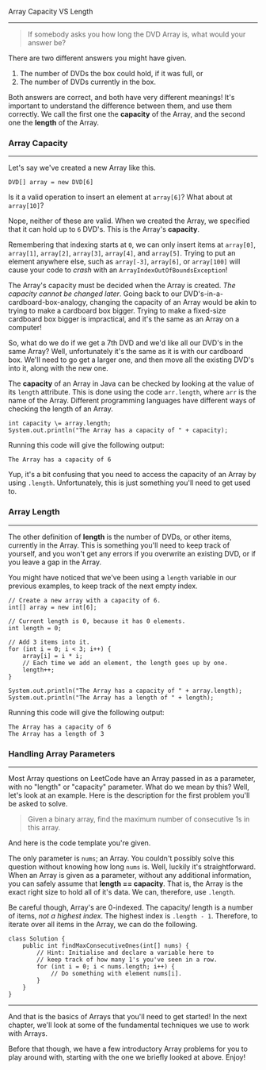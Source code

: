 Array Capacity VS Length
___

> If somebody asks you how long the DVD Array is, what would your answer be?

There are two different answers you might have given.

1.  The number of DVDs the box could hold, if it was full, or
2.  The number of DVDs currently in the box.

Both answers are correct, and both have very different meanings! It's important to understand the difference between them, and use them correctly. We call the first one the **capacity** of the Array, and the second one the **length** of the Array.

### Array Capacity

___

Let's say we've created a new Array like this.

```
DVD[] array = new DVD[6]
```

Is it a valid operation to insert an element at `array[6]`? What about at `array[10]`?

Nope, neither of these are valid. When we created the Array, we specified that it can hold up to `6` DVD's. This is the Array's **capacity**.

Remembering that indexing starts at `0`, we can only insert items at `array[0]`, `array[1]`, `array[2]`, `array[3]`, `array[4]`, and `array[5]`. Trying to put an element anywhere else, such as `array[-3]`, `array[6]`, or `array[100]` will cause your code to _crash_ with an `ArrayIndexOutOfBoundsException`!

The Array's capacity must be decided when the Array is created. _The capacity cannot be changed later_. Going back to our DVD's-in-a-cardboard-box-analogy, changing the capacity of an Array would be akin to trying to make a cardboard box bigger. Trying to make a fixed-size cardboard box bigger is impractical, and it's the same as an Array on a computer!

So, what do we do if we get a 7th DVD and we'd like all our DVD's in the same Array? Well, unfortunately it's the same as it is with our cardboard box. We'll need to go get a larger one, and then move all the existing DVD's into it, along with the new one.

The **capacity** of an Array in Java can be checked by looking at the value of its `length` attribute. This is done using the code `arr.length`, where `arr` is the name of the Array. Different programming languages have different ways of checking the length of an Array.
```
int capacity \= array.length;
System.out.println("The Array has a capacity of " + capacity);
```
Running this code will give the following output:
```
The Array has a capacity of 6
```
Yup, it's a bit confusing that you need to access the capacity of an Array by using `.length`. Unfortunately, this is just something you'll need to get used to.

### Array Length

___

The other definition of **length** is the number of DVDs, or other items, currently in the Array. This is something you'll need to keep track of yourself, and you won't get any errors if you overwrite an existing DVD, or if you leave a gap in the Array.

You might have noticed that we've been using a `length` variable in our previous examples, to keep track of the next empty index.
```
// Create a new array with a capacity of 6.
int[] array = new int[6];

// Current length is 0, because it has 0 elements.
int length = 0;

// Add 3 items into it.
for (int i = 0; i < 3; i++) {
    array[i] = i * i;
    // Each time we add an element, the length goes up by one.
    length++;
}

System.out.println("The Array has a capacity of " + array.length);
System.out.println("The Array has a length of " + length);
```

Running this code will give the following output:
```
The Array has a capacity of 6
The Array has a length of 3
```
### Handling Array Parameters

___

Most Array questions on LeetCode have an Array passed in as a parameter, with no "length" or "capacity" parameter. What do we mean by this? Well, let's look at an example. Here is the description for the first problem you'll be asked to solve.

> Given a binary array, find the maximum number of consecutive 1s in this array.

And here is the code template you're given.

The only parameter is `nums`; an Array. You couldn't possibly solve this question without knowing how long `nums` is. Well, luckily it's straightforward. When an Array is given as a parameter, without any additional information, you can safely assume that **length == capacity**. That is, the Array is the exact right size to hold all of it's data. We can, therefore, use `.length`.

Be careful though, Array's are 0-indexed. The capacity/ length is a number of items, _not a highest index_. The highest index is `.length - 1`. Therefore, to iterate over all items in the Array, we can do the following.
```
class Solution {
    public int findMaxConsecutiveOnes(int[] nums) {
        // Hint: Initialise and declare a variable here to 
        // keep track of how many 1's you've seen in a row.
        for (int i = 0; i < nums.length; i++) {
            // Do something with element nums[i].
        }
    }
}
```

___

And that is the basics of Arrays that you'll need to get started! In the next chapter, we'll look at some of the fundamental techniques we use to work with Arrays.

Before that though, we have a few introductory Array problems for you to play around with, starting with the one we briefly looked at above. Enjoy!
